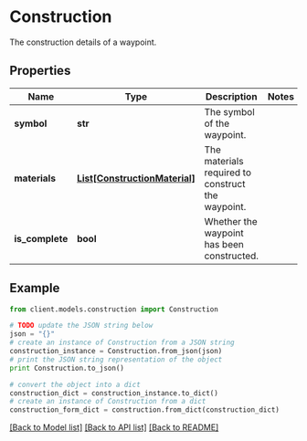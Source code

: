 # Construction

The construction details of a waypoint.

## Properties

Name | Type | Description | Notes
------------ | ------------- | ------------- | -------------
**symbol** | **str** | The symbol of the waypoint. |
**materials** | [**List[ConstructionMaterial]**](ConstructionMaterial.md) | The materials required to construct the waypoint. |
**is_complete** | **bool** | Whether the waypoint has been constructed. |

## Example

```python
from client.models.construction import Construction

# TODO update the JSON string below
json = "{}"
# create an instance of Construction from a JSON string
construction_instance = Construction.from_json(json)
# print the JSON string representation of the object
print Construction.to_json()

# convert the object into a dict
construction_dict = construction_instance.to_dict()
# create an instance of Construction from a dict
construction_form_dict = construction.from_dict(construction_dict)
```

[[Back to Model list]](../README.md#documentation-for-models) [[Back to API list]](../README.md#documentation-for-api-endpoints) [[Back to README]](../README.md)
